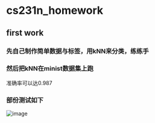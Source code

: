 # cs231n_homework
## first work
### 先自己制作简单数据与标签，用kNN来分类，练练手
### 然后把kNN在minist数据集上跑
准确率可以达0.987
### 部份测试如下
![image](https://github.com/basketballandlearn/cs231n_homework/tree/master/cs231n)

